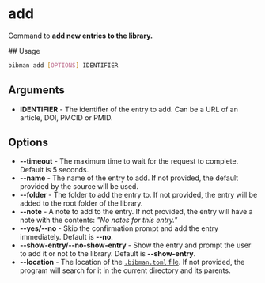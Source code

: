 # add

Command to **add new entries to the library.**

## Usage

```bash
bibman add [OPTIONS] IDENTIFIER
```

## Arguments

* **IDENTIFIER** - The identifier of the entry to add. Can be a URL of an article, DOI, PMCID or PMID.

## Options

* **--timeout** - The maximum time to wait for the request to complete. Default is 5 seconds.
* **--name** - The name of the entry to add. If not provided, the default provided by the source will be used.
* **--folder** - The folder to add the entry to. If not provided, the entry will be added to the root folder of the library.
* **--note** - A note to add to the entry. If not provided, the entry will have a note with the contents: *"No notes for this entry."*
* **--yes/--no** - Skip the confirmation prompt and add the entry immediately. Default is **--no**.
* **--show-entry/--no-show-entry** - Show the entry and prompt the user to add it or not to the library. Default is **--show-entry**.
* **--location** - The location of the [`.bibman.toml` file](../config-format/index.md). If not provided, the program will search for it in the current directory and its parents.